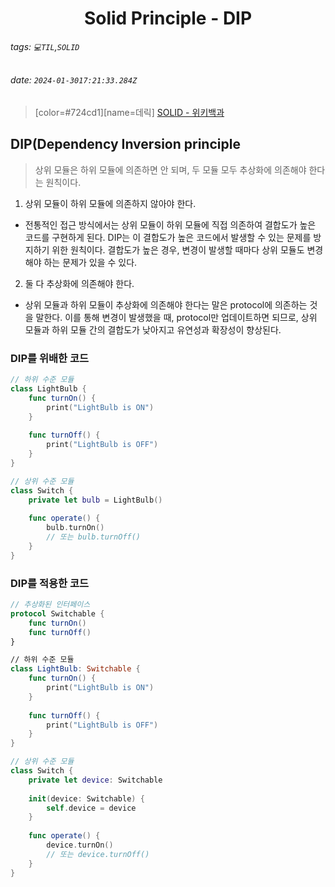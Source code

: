 <h1><center> Solid Principle - DIP </center></h1>

###### tags: `💻TIL`,`SOLID`
###### date: `2024-01-3017:21:33.284Z`

> [color=#724cd1][name=데릭]
> [SOLID - 위키백과](https://ko.wikipedia.org/wiki/SOLID_(%EA%B0%9D%EC%B2%B4_%EC%A7%80%ED%96%A5_%EC%84%A4%EA%B3%84))

## DIP(Dependency Inversion principle

> 상위 모듈은 하위 모듈에 의존하면 안 되며, 두 모듈 모두 추상화에 의존해야 한다는 원칙이다.

1. 상위 모듈이 하위 모듈에 의존하지 않아야 한다.

- 전통적인 접근 방식에서는 상위 모듈이 하위 모듈에 직접 의존하여 결합도가 높은 코드를 구현하게 된다. DIP는 이 결합도가 높은 코드에서 발생할 수 있는 문제를 방지하기 위한 원칙이다. 결합도가 높은 경우, 변경이 발생할 때마다 상위 모듈도 변경해야 하는 문제가 있을 수 있다.

2. 둘 다 추상화에 의존해야 한다.

- 상위 모듈과 하위 모듈이 추상화에 의존해야 한다는 말은 protocol에 의존하는 것을 말한다. 이를 통해 변경이 발생했을 때, protocol만 업데이트하면 되므로, 상위 모듈과 하위 모듈 간의 결합도가 낮아지고 유연성과 확장성이 향상된다. 

### DIP를 위배한 코드

```swift 
// 하위 수준 모듈
class LightBulb {
    func turnOn() {
        print("LightBulb is ON")
    }
    
    func turnOff() {
        print("LightBulb is OFF")
    }
}

// 상위 수준 모듈
class Switch {
    private let bulb = LightBulb()
    
    func operate() {
        bulb.turnOn()
        // 또는 bulb.turnOff()
    }
}
```

### DIP를 적용한 코드

```swift 
// 추상화된 인터페이스
protocol Switchable {
    func turnOn()
    func turnOff()
}

// 하위 수준 모듈
class LightBulb: Switchable {
    func turnOn() {
        print("LightBulb is ON")
    }
    
    func turnOff() {
        print("LightBulb is OFF")
    }
}

// 상위 수준 모듈
class Switch {
    private let device: Switchable
    
    init(device: Switchable) {
        self.device = device
    }
    
    func operate() {
        device.turnOn()
        // 또는 device.turnOff()
    }
}
```